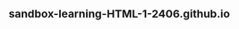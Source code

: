 # sandbox-learning-HTML-1-2406.github.io
<!DOCTYPE html>
<html lang="en" dir="ltr">
<head>
    <!-- Used by the Keyboard-->
    <meta charset="utf-8">
    <title>Splash Page</title>
    <!-- Tab Favicon can be changed too, Google this-->
    <!-- See https://www.w3schools.com/howto/howto_html_favicon.asp , accessed 20240214-->
    <!-- Used by browser or Google Search-->
    <meta name="author" content="Mark Mercer">
    <meta name="description" content="Learning HTML by building a simple Website">
    <meta name="keywords" content="learning, html, boilerplate, starter">
    <meta name="viewport" content="width=device-width, intial-scale=1.0">
    <!-- Content give value for name or http-equiv attribute, text entry in string or array string -->
    <!-- meta http-equiv="default-style" content=""--> <!-- content matches css link exactly-->
    <!-- Other meta attributes to be aware of -->
    <!-- meta http-equiv="refresh" content="30"-->
    <!-- Content forces a Internet Request to refresh webpage every "time value in seconds" -->
    <!-- Use this when refreshes are needed -->
    <!-- meta http-equiv="content-type" content="text/html; charset=UTF-8" -->
    <!-- Already specified in the charset above-->
    <!-- Cyber Security Note about JavaScript in Browsers-->
    <!-- Websites Load in a specific order: Head, CSS, JavaScript, then the Body-->
    <style>
        * {
            box-sizing: border-box;
            font-size: 2vw;
        }
        div { //border: thin dotted red; }
        header {
            border: 1px solid green;
            padding: 15px;
            font-size: 4vw;
        }

        nav {
        }

        main {
        }

        aside {
        }

        footer {
        }

        section {
        }

        article {
        }


    </style>

    <noscript>Running JavaScript is not necessary in the HTML page ... FYI: your Feature to execute scripts is turned off.</noscript>
</head>
<!-- Start here, BODY Semantic Tags-->
<body>
    <div>This is a Division</div>
    <header>Header</header>
    <nav>Navigation</nav>
    <aside>Aside Space, supports MAIN Material</aside>
    <section>Section</section>
    <main>Inportant Material</main>
    <article>Article, Mostly text</article>
    <footer>Footer</footer>
</body>
<footer>
    <blockquote cite="">
        <!-- Date Accessed 20240214-->
    </blockquote>
    <p>
        <strong>"be the change you want to see in the world."</strong>
        <em> Mahatma Gandhi-</em>
    </p>
    <p>&copywazira, powered by in GitHub</p>
    <!-- Other information possible like Number of Visitors, Location, author contract information-->
</footer>
</html>


